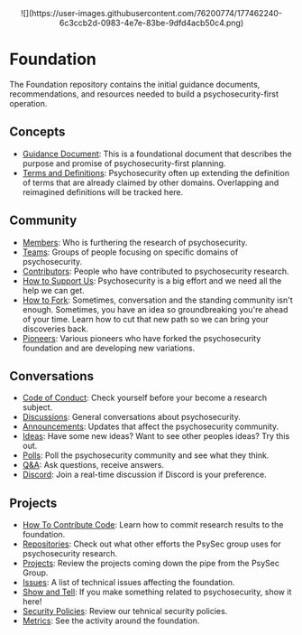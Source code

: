 <center>![](https://user-images.githubusercontent.com/76200774/177462240-6c3ccb2d-0983-4e7e-83be-9dfd4acb50c4.png)</center>

# Foundation

The Foundation repository contains the initial guidance documents, recommendations, and resources needed to build a psychosecurity-first operation.

## Concepts

* [Guidance Document](https://github.com/PsySecGroup/foundation/blob/main/GUIDANCE.md): This is a foundational document that describes the purpose and promise of psychosecurity-first planning.
* [Terms and Definitions](https://github.com/PsySecGroup/foundation/wiki): Psychosecurity often up extending the definition of terms that are already claimed by other domains.  Overlapping and reimagined definitions will be tracked here.

## Community

* [Members](https://github.com/orgs/PsySecGroup/people): Who is furthering the research of psychosecurity.
* [Teams](https://github.com/orgs/PsySecGroup/teams): Groups of people focusing on specific domains of psychosecurity.
* [Contributors](https://github.com/PsySecGroup/foundation/graphs/contributors): People who have contributed to psychosecurity research.
* [How to Support Us](SUPPORT.md): Psychosecurity is a big effort and we need all the help we can get.
* [How to Fork](FORKING.md): Sometimes, conversation and the standing community isn't enough.  Sometimes, you have an idea so groundbreaking you're ahead of your time.  Learn how to cut that new path so we can bring your discoveries back.
* [Pioneers](https://github.com/PsySecGroup/foundation/network/members): Various pioneers who have forked the psychosecurity foundation and are developing new variations.

## Conversations

* [Code of Conduct](CODE_OF_CONDUCT.md): Check yourself before your become a research subject.
* [Discussions](https://github.com/orgs/PsySecGroup/discussions): General conversations about psychosecurity.
* [Announcements](https://github.com/PsySecGroup/foundation/discussions/categories/announcements): Updates that affect the psychosecurity community.
* [Ideas](https://github.com/PsySecGroup/foundation/discussions/categories/ideas): Have some new ideas?  Want to see other peoples ideas?  Try this out.
* [Polls](https://github.com/PsySecGroup/foundation/discussions/categories/polls): Poll the psychosecurity community and see what they think.
* [Q&A](https://github.com/PsySecGroup/foundation/discussions/categories/q-a): Ask questions, receive answers.
* [Discord](https://discord.gg/XGnnrAvfj7): Join a real-time discussion if Discord is your preference.

## Projects

* [How To Contribute Code](CONTRIBUTING.md): Learn how to commit research results to the foundation.
* [Repositories](https://github.com/orgs/PsySecGroup/repositories): Check out what other efforts the PsySec group uses for psychosecurity research.
* [Projects](https://github.com/orgs/PsySecGroup/projects?type=beta): Review the projects coming down the pipe from the PsySec Group.
* [Issues](https://github.com/PsySecGroup/foundation/issues): A list of technical issues affecting the foundation.
* [Show and Tell](https://github.com/PsySecGroup/foundation/discussions/categories/show-and-tell): If you make something related to psychosecurity, show it here!
* [Security Policies](https://github.com/PsySecGroup/foundation/security): Review our tehnical security policies.
* [Metrics](https://github.com/PsySecGroup/foundation/pulse): See the activity around the foundation.
